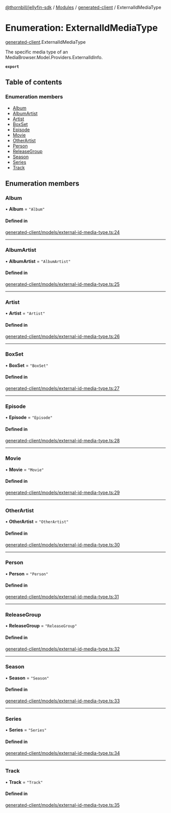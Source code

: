 [@thornbill/jellyfin-sdk](../README.md) / [Modules](../modules.md) / [generated-client](../modules/generated_client.md) / ExternalIdMediaType

# Enumeration: ExternalIdMediaType

[generated-client](../modules/generated_client.md).ExternalIdMediaType

The specific media type of an MediaBrowser.Model.Providers.ExternalIdInfo.

**`export`**

## Table of contents

### Enumeration members

- [Album](generated_client.ExternalIdMediaType.md#album)
- [AlbumArtist](generated_client.ExternalIdMediaType.md#albumartist)
- [Artist](generated_client.ExternalIdMediaType.md#artist)
- [BoxSet](generated_client.ExternalIdMediaType.md#boxset)
- [Episode](generated_client.ExternalIdMediaType.md#episode)
- [Movie](generated_client.ExternalIdMediaType.md#movie)
- [OtherArtist](generated_client.ExternalIdMediaType.md#otherartist)
- [Person](generated_client.ExternalIdMediaType.md#person)
- [ReleaseGroup](generated_client.ExternalIdMediaType.md#releasegroup)
- [Season](generated_client.ExternalIdMediaType.md#season)
- [Series](generated_client.ExternalIdMediaType.md#series)
- [Track](generated_client.ExternalIdMediaType.md#track)

## Enumeration members

### Album

• **Album** = `"Album"`

#### Defined in

[generated-client/models/external-id-media-type.ts:24](https://github.com/thornbill/jellyfin-sdk-typescript/blob/3ae780a/src/generated-client/models/external-id-media-type.ts#L24)

___

### AlbumArtist

• **AlbumArtist** = `"AlbumArtist"`

#### Defined in

[generated-client/models/external-id-media-type.ts:25](https://github.com/thornbill/jellyfin-sdk-typescript/blob/3ae780a/src/generated-client/models/external-id-media-type.ts#L25)

___

### Artist

• **Artist** = `"Artist"`

#### Defined in

[generated-client/models/external-id-media-type.ts:26](https://github.com/thornbill/jellyfin-sdk-typescript/blob/3ae780a/src/generated-client/models/external-id-media-type.ts#L26)

___

### BoxSet

• **BoxSet** = `"BoxSet"`

#### Defined in

[generated-client/models/external-id-media-type.ts:27](https://github.com/thornbill/jellyfin-sdk-typescript/blob/3ae780a/src/generated-client/models/external-id-media-type.ts#L27)

___

### Episode

• **Episode** = `"Episode"`

#### Defined in

[generated-client/models/external-id-media-type.ts:28](https://github.com/thornbill/jellyfin-sdk-typescript/blob/3ae780a/src/generated-client/models/external-id-media-type.ts#L28)

___

### Movie

• **Movie** = `"Movie"`

#### Defined in

[generated-client/models/external-id-media-type.ts:29](https://github.com/thornbill/jellyfin-sdk-typescript/blob/3ae780a/src/generated-client/models/external-id-media-type.ts#L29)

___

### OtherArtist

• **OtherArtist** = `"OtherArtist"`

#### Defined in

[generated-client/models/external-id-media-type.ts:30](https://github.com/thornbill/jellyfin-sdk-typescript/blob/3ae780a/src/generated-client/models/external-id-media-type.ts#L30)

___

### Person

• **Person** = `"Person"`

#### Defined in

[generated-client/models/external-id-media-type.ts:31](https://github.com/thornbill/jellyfin-sdk-typescript/blob/3ae780a/src/generated-client/models/external-id-media-type.ts#L31)

___

### ReleaseGroup

• **ReleaseGroup** = `"ReleaseGroup"`

#### Defined in

[generated-client/models/external-id-media-type.ts:32](https://github.com/thornbill/jellyfin-sdk-typescript/blob/3ae780a/src/generated-client/models/external-id-media-type.ts#L32)

___

### Season

• **Season** = `"Season"`

#### Defined in

[generated-client/models/external-id-media-type.ts:33](https://github.com/thornbill/jellyfin-sdk-typescript/blob/3ae780a/src/generated-client/models/external-id-media-type.ts#L33)

___

### Series

• **Series** = `"Series"`

#### Defined in

[generated-client/models/external-id-media-type.ts:34](https://github.com/thornbill/jellyfin-sdk-typescript/blob/3ae780a/src/generated-client/models/external-id-media-type.ts#L34)

___

### Track

• **Track** = `"Track"`

#### Defined in

[generated-client/models/external-id-media-type.ts:35](https://github.com/thornbill/jellyfin-sdk-typescript/blob/3ae780a/src/generated-client/models/external-id-media-type.ts#L35)

